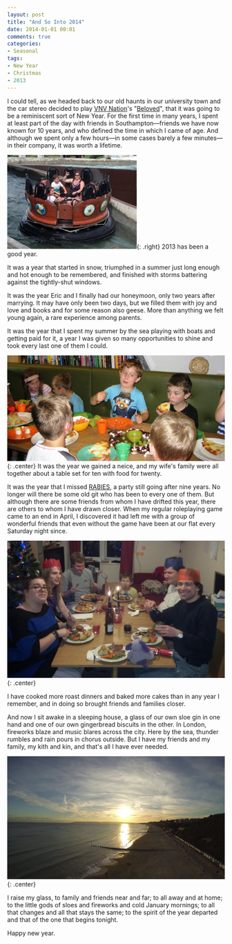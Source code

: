 ```yaml
---
layout: post
title: "And So Into 2014"
date: 2014-01-01 00:01
comments: true
categories: 
- Seasonal
tags:
- New Year
- Christmas
- 2013
---
```


I could tell, as we headed back to our old haunts in our university town and the car stereo decided to play [VNV Nation](http://www.anachronsounds.de/)'s "[Beloved](http://www.youtube.com/watch?v=Kfc3zcnrWMQ)", that it was going to be a reminiscent sort of New Year. For the first time in many years, I spent at least part of the day with friends in Southampton&mdash;friends we have now known for 10 years, and who defined the time in which I came of age. And although we spent only a few hours&mdash;in some cases barely a few minutes&mdash;in their company, it was worth a lifetime.

![Legoland, July 2013](/img/blog/2013/12/riversplash.jpg){: .right}
2013 has been a good year.

It was a year that started in snow, triumphed in a summer just long enough and hot enough to be remembered, and finished with storms battering against the tightly-shut windows.

It was the year Eric and I finally had our honeymoon, only two years after marrying. It may have only been two days, but we filled them with joy and love and books and for some reason also geese. More than anything we felt young again, a rare experience among parents.

It was the year that I spent my summer by the sea playing with boats and getting paid for it, a year I was given so many opportunities to shine and took every last one of them I could.

![August 2013](/img/blog/2013/12/birthday.jpg){: .center}
It was the year we gained a neice, and my wife's family were all together about a table set for ten with food for twenty.

It was the year that I missed [RABIES](http://blog.ianrenton.com/rabies-six-years-on/), a party still going after nine years. No longer will there be some old git who has been to every one of them. But although there are some friends from whom I have drifted this year, there are others to whom I have drawn closer. When my regular roleplaying game came to an end in April, I discovered it had left me with a group of wonderful friends that even without the game have been at our flat every Saturday night since.

![The Geeks at Christmas, December 2013](/img/blog/2013/12/christmas.jpg){: .center}

I have cooked more roast dinners and baked more cakes than in any year I remember, and in doing so brought friends and families closer.

And now I sit awake in a sleeping house, a glass of our own sloe gin in one hand and one of our own gingerbread biscuits in the other. In London, fireworks blaze and music blares across the city. Here by the sea, thunder rumbles and rain pours in chorus outside. But I have my friends and my family, my kith and kin, and that's all I have ever needed.

![Sunset over Bournemouth Beach, filmed by quadcopter, October 2013](/img/blog/2013/12/sunset.png){: .center}

I raise my glass, to family and friends near and far; to all away and at home; to the little gods of sloes and fireworks and cold January mornings; to all that changes and all that stays the same; to the spirit of the year departed and that of the one that begins tonight.

Happy new year.
